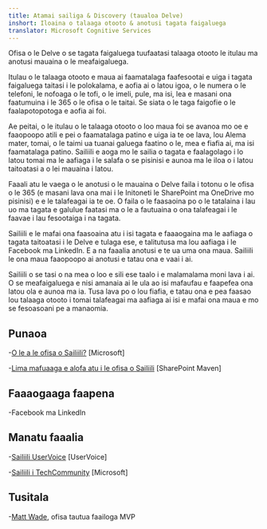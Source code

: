 ```yaml
---
title: Atamai sailiga & Discovery (taualoa Delve)
inshort: Iloaina o talaaga otooto & anotusi tagata faigaluega
translator: Microsoft Cognitive Services
---
```


Ofisa o le Delve o se tagata faigaluega tuufaatasi talaaga otooto le itulau ma anotusi mauaina
o le meafaigaluega.

Itulau o le talaaga otooto e maua ai faamatalaga faafesootai e uiga i tagata faigaluega taitasi i le
polokalama, e aofia ai o latou igoa, o le numera o le telefoni, le nofoaga o le tofi, o le imeli,
pule, ma isi, lea e masani ona faatumuina i le 365 o le ofisa o le
taitai. Se siata o le taga faigofie o le faalapotopotoga e aofia ai foi.

Ae peitai, o le itulau o le talaaga otooto o loo maua foi se avanoa mo oe e faaopoopo atili
e pei o faamatalaga patino e uiga ia te oe lava, lou Alema mater, tomai, o le taimi ua tuanai
galuega faatino o le, mea e fiafia ai, ma isi faamatalaga patino. Sailiili e aoga mo le
sailia o tagata e faalagolago i lo latou tomai ma le aafiaga i le salafa o se pisinisi
e aunoa ma le iloa o i latou taitoatasi a o lei mauaina i latou.

Faaali atu le vaega o le anotusi o le mauaina o Delve faila i totonu o le ofisa o le 365
(e masani lava ona mai i le Initoneti le SharePoint ma OneDrive mo pisinisi) e
e le talafeagai ia te oe. O faila o le faasaoina po o le tatalaina i lau uo ma
tagata e galulue faatasi ma o le a fautuaina o ona talafeagai i le faavae
i lau fesootaiga i na tagata.

Sailiili e le mafai ona faasoaina atu i isi tagata e faaaogaina ma le aafiaga o tagata taitoatasi
i le Delve e tulaga ese, e talitutusa ma lou aafiaga i le Facebook ma
LinkedIn. E a na faaalia anotusi e te ua uma ona maua.
Sailiili le ona maua faaopoopo ai anotusi e tatau ona e vaai i ai.

Sailiili o se tasi o na mea o loo e sili ese taalo i e
malamalama moni lava i ai. O se meafaigaluega e nisi amanaia ai le ula ao isi mafaufau
e faapefea ona latou ola e aunoa ma ia. Tusa lava po o lou fiafia, e tatau ona e
pea faasao lou talaaga otooto i tomai talafeagai ma aafiaga ai isi
e mafai ona maua e mo se fesoasoani pe a manaomia.

Punaoa
---------

-[O le a le ofisa o
    Sailiili?](https://support.office.com/en-us/article/What-is-Office-Delve-1315665a-c6af-4409-a28d-49f8916878ca)
    \[Microsoft\]

-[Lima mafuaaga e alofa atu i le ofisa o
    Sailiili](https://sharepointmaven.com/5-reasons-love-new-office-365-delve/)
    \[SharePoint Maven\]

Faaaogaaga faapena
--------------------

-Facebook ma LinkedIn

Manatu faaalia
---------

-[Sailiili UserVoice](https://office365.uservoice.com/forums/273487-delve)
    \[UserVoice\]

-[Sailiili i TechCommunity](https://techcommunity.microsoft.com/t5/Delve/ct-p/OfficeDelve)
    \[Microsoft\]

Tusitala
---------

-[Matt Wade](https://www.linkedin.com/in/thatmattwade/), ofisa tautua faailoga MVP



